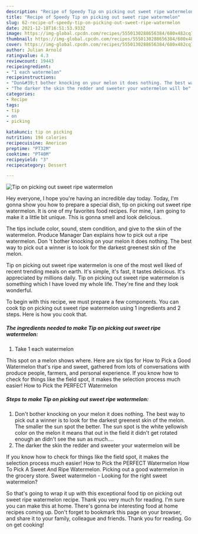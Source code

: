 ```yaml
---
description: "Recipe of Speedy Tip on picking out sweet ripe watermelon"
title: "Recipe of Speedy Tip on picking out sweet ripe watermelon"
slug: 62-recipe-of-speedy-tip-on-picking-out-sweet-ripe-watermelon
date: 2021-12-18T16:51:53.933Z
image: https://img-global.cpcdn.com/recipes/5550130288656384/680x482cq70/tip-on-picking-out-sweet-ripe-watermelon-recipe-main-photo.jpg
thumbnail: https://img-global.cpcdn.com/recipes/5550130288656384/680x482cq70/tip-on-picking-out-sweet-ripe-watermelon-recipe-main-photo.jpg
cover: https://img-global.cpcdn.com/recipes/5550130288656384/680x482cq70/tip-on-picking-out-sweet-ripe-watermelon-recipe-main-photo.jpg
author: Julian Arnold
ratingvalue: 4.3
reviewcount: 19443
recipeingredient:
- "1 each watermelon"
recipeinstructions:
- "Don&#39;t bother knocking on your melon it does nothing. The best way to pick out a winner is to look for the darkest greenest skin of the melon. The smaller the sun spot the better. The sun spot is the white yellowish color on the melon it means that out in the field it didn&#39;t get rotated enough an didn&#39;t see the sun as much...."
- "The darker the skin the redder and sweeter your watermelon will be"
categories:
- Recipe
tags:
- tip
- on
- picking

katakunci: tip on picking 
nutrition: 194 calories
recipecuisine: American
preptime: "PT32M"
cooktime: "PT40M"
recipeyield: "3"
recipecategory: Dessert

---
```



![Tip on picking out sweet ripe watermelon](https://img-global.cpcdn.com/recipes/5550130288656384/680x482cq70/tip-on-picking-out-sweet-ripe-watermelon-recipe-main-photo.jpg)

Hey everyone, I hope you're having an incredible day today. Today, I'm gonna show you how to prepare a special dish, tip on picking out sweet ripe watermelon. It is one of my favorites food recipes. For mine, I am going to make it a little bit unique. This is gonna smell and look delicious.

The tips include color, sound, stem condition, and give to the skin of the watermelon. Produce Manager Dan explains how to pick out a ripe watermelon. Don &#39;t bother knocking on your melon it does nothing. The best way to pick out a winner is to look for the darkest greenest skin of the melon.

Tip on picking out sweet ripe watermelon is one of the most well liked of recent trending meals on earth. It's simple, it's fast, it tastes delicious. It's appreciated by millions daily. Tip on picking out sweet ripe watermelon is something which I have loved my whole life. They're fine and they look wonderful.


To begin with this recipe, we must prepare a few components. You can cook tip on picking out sweet ripe watermelon using 1 ingredients and 2 steps. Here is how you cook that.

<!--inarticleads1-->

##### The ingredients needed to make Tip on picking out sweet ripe watermelon:

1. Take 1 each watermelon


This spot on a melon shows where. Here are six tips for How to Pick a Good Watermelon that&#39;s ripe and sweet, gathered from lots of conversations with produce people, farmers, and personal experience. If you know how to check for things like the field spot, it makes the selection process much easier! How to Pick the PERFECT Watermelon 

<!--inarticleads2-->

##### Steps to make Tip on picking out sweet ripe watermelon:

1. Don&#39;t bother knocking on your melon it does nothing. The best way to pick out a winner is to look for the darkest greenest skin of the melon. The smaller the sun spot the better. The sun spot is the white yellowish color on the melon it means that out in the field it didn&#39;t get rotated enough an didn&#39;t see the sun as much....
1. The darker the skin the redder and sweeter your watermelon will be


If you know how to check for things like the field spot, it makes the selection process much easier! How to Pick the PERFECT Watermelon How To Pick A Sweet And Ripe Watermelon. Picking out a good watermelon in the grocery store. Sweet watermelon - Looking for the right sweet watermelon? 

So that's going to wrap it up with this exceptional food tip on picking out sweet ripe watermelon recipe. Thank you very much for reading. I'm sure you can make this at home. There's gonna be interesting food at home recipes coming up. Don't forget to bookmark this page on your browser, and share it to your family, colleague and friends. Thank you for reading. Go on get cooking!
